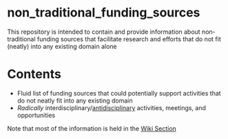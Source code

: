 # non_traditional_funding_sources
This repository is intended to contain and provide information about non-traditional funding sources that facilitate research and efforts that do not fit (neatly) into any existing domain alone

# Contents
- Fluid list of funding sources that could potentially support activities that do not neatly fit into any existing domain
- _Radically_ interdisciplinary/[antidisciplinary](https://joi.ito.com/weblog/2014/10/02/antidisciplinar.html) activities, meetings, and opportunities

Note that most of the information is held in the [Wiki Section](https://github.com/rmcgranaghan/non_traditional_funding_sources/wiki)

